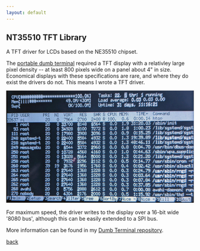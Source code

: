 ```yaml
---
layout: default
---
```


## NT35510 TFT Library

A TFT driver for LCDs based on the NE35510 chipset.

The [portable dumb terminal](https://bbenchoff.github.io/pages/dumb.html) required a TFT display with a relativley large pixel density -- at least 800 pixels wide on a panel about 4" in size. Economical displays with these specifications are rare, and where they do exist the drivers do not. This means I wrote a TFT driver.

![htop running on display](/images/htop.png)

For maximum speed, the driver writes to the display over a 16-bit wide '8080 bus', although this can be easily extended to a SPI bus. 

More information can be found in my [Dumb Terminal repository](https://github.com/bbenchoff/Dumb-Badge).

[back](../)